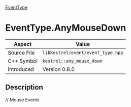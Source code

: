[EventType](index.md)
# EventType.AnyMouseDown
| Aspect | Value |
| --- | --- |
| Source File | `libKestrel/event/event_type.hpp` |
| C++ Symbol | `kestrel::any_mouse_down` |
| Introduced | Version 0.8.0 |
## Description
// Mouse Events

